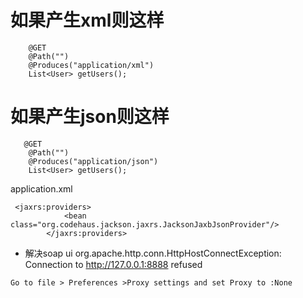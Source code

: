 # 如果产生xml则这样
````aidl
    @GET
    @Path("")
    @Produces("application/xml")
    List<User> getUsers();
````

# 如果产生json则这样
````aidl
   @GET
    @Path("")
    @Produces("application/json")
    List<User> getUsers();
````
application.xml
````aidl
 <jaxrs:providers>
            <bean class="org.codehaus.jackson.jaxrs.JacksonJaxbJsonProvider"/>
        </jaxrs:providers>
````

* 解决soap ui   org.apache.http.conn.HttpHostConnectException: Connection to http://127.0.0.1:8888 refused

`Go to file > Preferences >Proxy settings and set Proxy to :None`